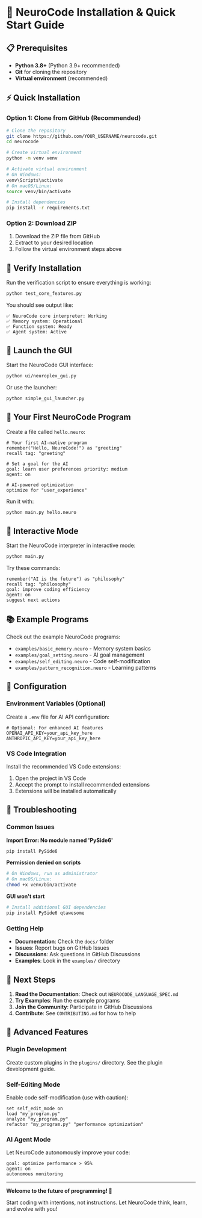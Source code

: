 # 🚀 NeuroCode Installation & Quick Start Guide

## 📋 Prerequisites

- **Python 3.8+** (Python 3.9+ recommended)
- **Git** for cloning the repository
- **Virtual environment** (recommended)

## ⚡ Quick Installation

### Option 1: Clone from GitHub (Recommended)

```bash
# Clone the repository
git clone https://github.com/YOUR_USERNAME/neurocode.git
cd neurocode

# Create virtual environment
python -m venv venv

# Activate virtual environment
# On Windows:
venv\Scripts\activate
# On macOS/Linux:
source venv/bin/activate

# Install dependencies
pip install -r requirements.txt
```

### Option 2: Download ZIP

1. Download the ZIP file from GitHub
2. Extract to your desired location
3. Follow the virtual environment steps above

## 🧪 Verify Installation

Run the verification script to ensure everything is working:

```bash
python test_core_features.py
```

You should see output like:
```
✅ NeuroCode core interpreter: Working
✅ Memory system: Operational
✅ Function system: Ready
✅ Agent system: Active
```

## 🎨 Launch the GUI

Start the NeuroCode GUI interface:

```bash
python ui/neuroplex_gui.py
```

Or use the launcher:

```bash
python simple_gui_launcher.py
```

## 📝 Your First NeuroCode Program

Create a file called `hello.neuro`:

```neurocode
# Your first AI-native program
remember("Hello, NeuroCode!") as "greeting"
recall tag: "greeting"

# Set a goal for the AI
goal: learn user preferences priority: medium
agent: on

# AI-powered optimization
optimize for "user_experience"
```

Run it with:

```bash
python main.py hello.neuro
```

## 🧠 Interactive Mode

Start the NeuroCode interpreter in interactive mode:

```bash
python main.py
```

Try these commands:
```neurocode
remember("AI is the future") as "philosophy"
recall tag: "philosophy"
goal: improve coding efficiency
agent: on
suggest next actions
```

## 📚 Example Programs

Check out the example NeuroCode programs:

- `examples/basic_memory.neuro` - Memory system basics
- `examples/goal_setting.neuro` - AI goal management
- `examples/self_editing.neuro` - Code self-modification
- `examples/pattern_recognition.neuro` - Learning patterns

## 🔧 Configuration

### Environment Variables (Optional)

Create a `.env` file for AI API configuration:

```env
# Optional: For enhanced AI features
OPENAI_API_KEY=your_api_key_here
ANTHROPIC_API_KEY=your_api_key_here
```

### VS Code Integration

Install the recommended VS Code extensions:

1. Open the project in VS Code
2. Accept the prompt to install recommended extensions
3. Extensions will be installed automatically

## 🐛 Troubleshooting

### Common Issues

**Import Error: No module named 'PySide6'**
```bash
pip install PySide6
```

**Permission denied on scripts**
```bash
# On Windows, run as administrator
# On macOS/Linux:
chmod +x venv/bin/activate
```

**GUI won't start**
```bash
# Install additional GUI dependencies
pip install PySide6 qtawesome
```

### Getting Help

- **Documentation**: Check the `docs/` folder
- **Issues**: Report bugs on GitHub Issues
- **Discussions**: Ask questions in GitHub Discussions
- **Examples**: Look in the `examples/` directory

## 🎯 Next Steps

1. **Read the Documentation**: Check out `NEUROCODE_LANGUAGE_SPEC.md`
2. **Try Examples**: Run the example programs
3. **Join the Community**: Participate in GitHub Discussions
4. **Contribute**: See `CONTRIBUTING.md` for how to help

## 🌟 Advanced Features

### Plugin Development

Create custom plugins in the `plugins/` directory. See the plugin development guide.

### Self-Editing Mode

Enable code self-modification (use with caution):

```neurocode
set self_edit_mode on
load "my_program.py"
analyze "my_program.py"
refactor "my_program.py" "performance optimization"
```

### AI Agent Mode

Let NeuroCode autonomously improve your code:

```neurocode
goal: optimize performance > 95%
agent: on
autonomous monitoring
```

---

**Welcome to the future of programming! 🧬**

Start coding with intentions, not instructions. Let NeuroCode think, learn, and evolve with you!
